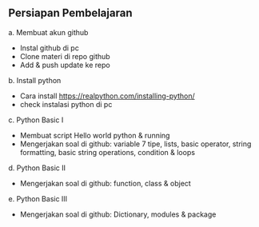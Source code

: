 ## Persiapan Pembelajaran
a. Membuat akun github
- Instal github di pc
- Clone materi di repo github
- Add & push update ke repo

b. Install python
- Cara install https://realpython.com/installing-python/
- check instalasi python di pc

c. Python Basic I
- Membuat script Hello world python & running
- Mengerjakan soal di github: variable 7 tipe, lists, basic operator, string formatting, basic string operations, condition & loops

d. Python Basic II
- Mengerjakan soal di github: function, class & object

e. Python Basic III
- Mengerjakan soal di github: Dictionary, modules & package